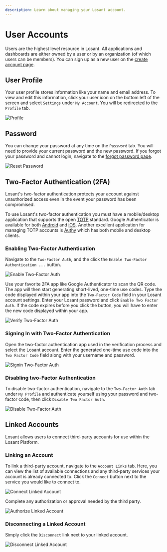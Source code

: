 ```yaml
---
description: Learn about managing your Losant account.
---
```


# User Accounts

Users are the highest level resource in Losant. All applications and dashboards are either owned by a user or by an organization (of which users can be members). You can sign up as a new user on the <a href="https://accounts.losant.com/create-account" target="\_blank">create account page</a>.

## User Profile

Your user profile stores information like your name and email address. To view and edit this information, click your user icon on the bottom left of the screen and select `Settings` under `My Account`. You will be redirected to the `Profile` tab.

![Profile](/images/user-accounts/profile.png "Profile")

## Password

You can change your password at any time on the `Password` tab. You will need to provide your current password and the new password. If you forgot your password and cannot login, navigate to the <a href="https://accounts.losant.com/forgot-password" target="\_blank">forgot password page</a>.

![Reset Password](/images/user-accounts/reset-password.png "Reset Password")

## Two-Factor Authentication (2FA)

Losant's two-factor authentication protects your account against unauthorized access even in the event your password has been compromised.

To use Losant's two-factor authentication you must have a mobile/desktop application that supports the open [TOTP](https://tools.ietf.org/html/rfc6238) standard. Google Authenticator is available for both [Android](https://play.google.com/store/apps/details?id=com.google.android.apps.authenticator2 "Google Authenticator - Android") and [iOS](https://itunes.apple.com/us/app/google-authenticator/id388497605?mt=8 "Google Authenticator - iOS"). Another excellent application for managing TOTP accounts is [Authy](https://www.authy.com/app/) which has both mobile and desktop clients.

### Enabling Two-Factor Authentication

Navigate to the `Two-Factor Auth`, and the click the `Enable Two-Factor Authentication ...` button.

![Enable Two-Factor Auth](/images/user-accounts/enable-2fa.png "Enable Two-Factor Auth")

Use your favorite 2FA app like Google Authenticator to scan the QR code. The app will then start generating short-lived, one-time use codes. Type the code displayed within your app into the `Two-Factor Code` field in your Losant account settings. Enter your Losant password and click `Enable Two Factor Auth`. If the code expires before you click the button, you will have to enter the new code displayed within your app.

![Verify Two-Factor Auth](/images/user-accounts/verify-2fa.png "Verify Two-Factor Auth")

### Signing In with Two-Factor Authentication

Open the two-factor authentication app used in the verification process and select the Losant account. Enter the generated one-time use code into the `Two Factor Code` field along with your username and password.

![Signin Two-Factor Auth](/images/user-accounts/signin-2fa.png "Signin Two-Factor Auth")

### Disabling two-Factor Authentication

To disable two-factor authentication, navigate to the `Two-Factor Auth` tab under `My Profile` and authenticate yourself using your password and two-factor code, then click `Disable Two Factor Auth`.

![Disable Two-Factor Auth](/images/user-accounts/disable-2fa.png "Disable Two-Factor Auth")

## Linked Accounts

Losant allows users to connect third-party accounts for use within the Losant Platform.

### Linking an Account

To link a third-party account, navigate to the `Account Links` tab. Here, you can view the list of available connections and any third-party services your account is already connected to. Click the `Connect` button next to the service you would like to connect to.

![Connect Linked Account](/images/user-accounts/connect-linked-accounts.png "Connect Linked Account")

Complete any authorization or approval needed by the third party.

![Authorize Linked Account](/images/user-accounts/authorize-linked-accounts.png "Authorize Linked Account")

### Disconnecting a Linked Account

Simply click the `Disconnect` link next to your linked account.

![Disconnect Linked Account](/images/user-accounts/disconnect-linked-accounts.png "Disconnect Linked Account")
